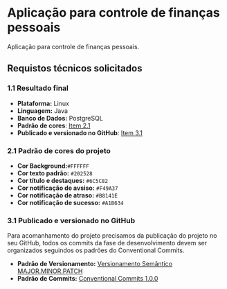 # Aplicação para controle de finanças pessoais

Aplicação para controle de finanças pessoais.

## Requistos técnicos solicitados

### 1.1 Resultado final

- **Plataforma:** Linux
- **Linguagem:** Java
- **Banco de Dados:** PostgreSQL
- **Padrão de cores**: [Item 2.1](README.md#21-padrão-de-cores-do-projeto)
- **Publicado e versionado no GitHub**: [Item 3.1]()

### 2.1 Padrão de cores do projeto

- **Cor Background:**`#FFFFFF`
- **Cor texto padrão:** `#202528`
- **Cor título e destaques:** `#6C5C82`
- **Cor notificação de avsiso:** `#F49A37`
- **Cor notificação de atraso:** `#B8141E`
- **Cor notificação de sucesso:** `#A1B634`

### 3.1 Publicado e versionado no GitHub

Para acomanhamento do projeto precisamos da publicação do projeto no seu GitHub, todos os commits da fase de desenvolvimento devem ser organizados seguindos os padrões do Conventional Commits.

- **Padrão de Versionamento:** [Versionamento Semântico MAJOR.MINOR.PATCH](https://semver.org/lang/pt-BR/)
- **Padrão de Commits:** [Conventional Commits 1.0.0](https://www.conventionalcommits.org/pt-br/v1.0.0/)




